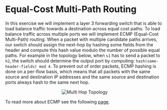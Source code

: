 # Equal-Cost Multi-Path Routing

In this exercise we will implement a layer 3 forwarding switch that is able to load balance traffic
towards a destination across equal cost paths. To load balance traffic across multiple ports we will implement ECMP (Equal-Cost
Multi-Path) routing. When a packet with multiple candidate paths arrives, our switch should assign the next-hop by hashing some fields from the
header and compute this hash value modulo the number of possible equal paths. For example in the topology below, when `s1` has to send
a packet to `h2`, the switch should determine the output port by computing: `hash(some-header-fields) mod 4`. To prevent out of order packets, ECMP hashing is done on a per-flow basis,
which means that all packets with the same source and destination IP addresses and the same source and destination
ports always hash to the same next hop.

<p align="center">
  <img src="https://github.com/nsg-ethz/p4-learning/blob/master/exercises/05-ECMP/images/multi_hop_topo.png" title="Multi Hop Topology"/>
<p/>

To read more about ECMP see the following [page](https://www.juniper.net/documentation/us/en/software/junos/flow-packet-processing/topics/topic-map/security-ecmp-flow-based-forwarding.html).
